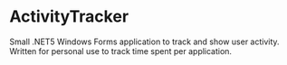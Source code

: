 # ActivityTracker

Small .NET5 Windows Forms application to track and show user activity. Written for personal use to track time spent per application.
